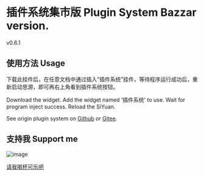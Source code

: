 # 插件系统集市版 Plugin System Bazzar version.

v0.6.1

## 使用方法 Usage

下载此挂件后，在任意文档中通过插入"插件系统”挂件，等待程序运行成功后，重新启动思源，即可再右上角看到插件系统按钮。

Download the widget. Add the widget named '插件系统' to use. Wait for program inject success. Reload the SiYuan.

See origin plugin system on [Github](https://github.com/zuoez02/siyuan-plugin-system) or [Gitee](https://gitee.com/zuoez02/siyuan-plugin-system).

## 支持我 Support me

![image](https://user-images.githubusercontent.com/4801955/230420945-02452a12-8922-4cf0-9555-8822b204f853.png)

[请我喝杯可乐吧](https://afdian.net/a/zuoez02)
